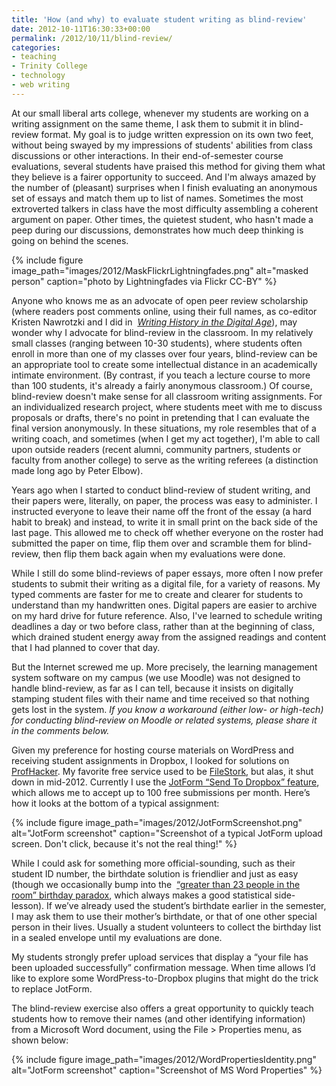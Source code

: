```yaml
---
title: 'How (and why) to evaluate student writing as blind-review'
date: 2012-10-11T16:30:33+00:00
permalink: /2012/10/11/blind-review/
categories:
- teaching
- Trinity College
- technology
- web writing
---
```

At our small liberal arts college, whenever my students are working on a writing assignment on the same theme, I ask them to submit it in blind-review format. My goal is to judge written expression on its own two feet, without being swayed by my impressions of students' abilities from class discussions or other interactions. In their end-of-semester course evaluations, several students have praised this method for giving them what they believe is a fairer opportunity to succeed. And I'm always amazed by the number of (pleasant) surprises when I finish evaluating an anonymous set of essays and match them up to list of names. Sometimes the most extroverted talkers in class have the most difficulty assembling a coherent argument on paper. Other times, the quietest student, who hasn't made a peep during our discussions, demonstrates how much deep thinking is going on behind the scenes.

{% include figure image_path="images/2012/MaskFlickrLightningfades.png" alt="masked person" caption="photo by Lightningfades via Flickr CC-BY" %}

Anyone who knows me as an advocate of open peer review scholarship (where readers post comments online, using their full names, as co-editor Kristen Nawrotzki and I did in  _<a title="WritingHistory" href="http://writinghistory.trincoll.edu" target="_blank">Writing History in the Digital Age</a>_), may wonder why I advocate for blind-review in the classroom. In my relatively small classes (ranging between 10-30 students), where students often enroll in more than one of my classes over four years, blind-review can be an appropriate tool to create some intellectual distance in an academically intimate environment. (By contrast, if you teach a lecture course to more than 100 students, it's already a fairly anonymous classroom.) Of course, blind-review doesn't make sense for all classroom writing assignments. For an individualized research project, where students meet with me to discuss proposals or drafts, there's no point in pretending that I can evaluate the final version anonymously. In these situations, my role resembles that of a writing coach, and sometimes (when I get my act together), I'm able to call upon outside readers (recent alumni, community partners, students or faculty from another college) to serve as the writing referees (a distinction made long ago by Peter Elbow).

Years ago when I started to conduct blind-review of student writing, and their papers were, literally, on paper, the process was easy to administer. I instructed everyone to leave their name off the front of the essay (a hard habit to break) and instead, to write it in small print on the back side of the last page. This allowed me to check off whether everyone on the roster had submitted the paper on time, flip them over and scramble them for blind-review, then flip them back again when my evaluations were done.

While I still do some blind-reviews of paper essays, more often I now prefer students to submit their writing as a digital file, for a variety of reasons. My typed comments are faster for me to create and clearer for students to understand than my handwritten ones. Digital papers are easier to archive on my hard drive for future reference. Also, I've learned to schedule writing deadlines a day or two before class, rather than at the beginning of class, which drained student energy away from the assigned readings and content that I had planned to cover that day.

But the Internet screwed me up. More precisely, the learning management system software on my campus (we use Moodle) was not designed to handle blind-review, as far as I can tell, because it insists on digitally stamping student files with their name and time received so that nothing gets lost in the system. *If you know a workaround (either low- or high-tech) for conducting blind-review on Moodle or related systems, please share it in the comments below.*

Given my preference for hosting course materials on WordPress and receiving student assignments in Dropbox, I looked for solutions on <a title="profhacker" href="http://chronicle.com/blogs/profhacker/" target="_blank">ProfHacker</a>. My favorite free service used to be <a title="ProfHackerFileStork" href="http://chronicle.com/blogs/profhacker/receive-files-in-dropbox-with-filestork/35567" target="_blank">FileStork</a>, but alas, it shut down in mid-2012. Currently I use the <a title="ProfHackerJotForm" href="http://chronicle.com/blogs/profhacker/create-forms-with-file-uploads-using-dropbox-forms/32009" target="_blank">JotForm &#8220;Send To Dropbox&#8221; feature</a>, which allows me to accept up to 100 free submissions per month. Here&#8217;s how it looks at the bottom of a typical assignment:

{% include figure image_path="images/2012/JotFormScreenshot.png" alt="JotForm screenshot" caption="Screenshot of a typical JotForm upload screen. Don't click, because it's not the real thing!" %}

While I could ask for something more official-sounding, such as their student ID number, the birthdate solution is friendlier and just as easy (though we occasionally bump into the  <a title="WikipediaBirthdayProblem" href="http://en.wikipedia.org/wiki/Birthday_problem" target="_blank">&#8220;greater than 23 people in the room&#8221; birthday paradox</a>, which always makes a good statistical side-lesson). If we&#8217;ve already used the student&#8217;s birthdate earlier in the semester, I may ask them to use their mother&#8217;s birthdate, or that of one other special person in their lives. Usually a student volunteers to collect the birthday list in a sealed envelope until my evaluations are done.

My students strongly prefer upload services that display a &#8220;your file has been uploaded successfully&#8221; confirmation message. When time allows I&#8217;d like to explore some WordPress-to-Dropbox plugins that might do the trick to replace JotForm.

The blind-review exercise also offers a great opportunity to quickly teach students how to remove their names (and other identifying information) from a Microsoft Word document, using the File > Properties menu, as shown below:

{% include figure image_path="images/2012/WordPropertiesIdentity.png" alt="JotForm screenshot" caption="Screenshot of MS Word Properties" %}
